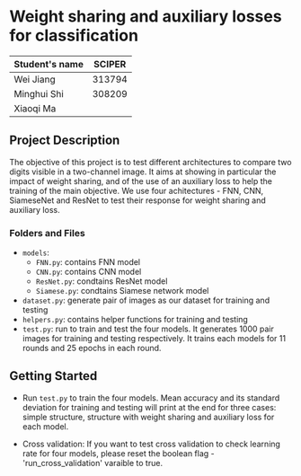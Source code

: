 # Weight sharing and auxiliary losses for classification
| Student's name | SCIPER |
| -------------- | ------ |
| Wei Jiang | 313794  |
| Minghui Shi | 308209 |
| Xiaoqi Ma | |

## Project Description
The objective of this project is to test different architectures to compare two digits visible in a two-channel image. It aims at showing in particular the impact of weight sharing, and of the use of an auxiliary loss to help the training of the main objective. We use four achitectures - FNN, CNN, SiameseNet and ResNet to test their response for weight sharing and auxiliary loss.


### Folders and Files
- `models`:
  - `FNN.py`: contains FNN model
  - `CNN.py`: contains CNN model
  - `ResNet.py`: condtains ResNet model
  - `Siamese.py`: condtains Siamese network model
- `dataset.py`: generate pair of images as our dataset for training and testing
- `helpers.py`: contains helper functions for training and testing
- `test.py`: run to train and test the four models. It generates 1000 pair images for training and testing respectively. It trains each models for 11 rounds and 25 epochs in each round.  


  
## Getting Started
- Run `test.py` to train the four models. Mean accuracy and its standard deviation for training and testing will print at the end for three cases: simple structure, structure with weight sharing and auxiliary loss for each model.

- Cross validation: If you want to test cross validation to check learning rate for four models, please reset the boolean flag - 'run_cross_validation' varaible to true. 
